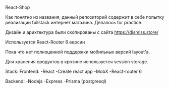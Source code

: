 React-Shop

Как понятно из названия, данный репозиторий содержит в себе попытку реализации fullstack интернет магазина. Делалось for practice.

Дизайн и арихтектура были скопированы с сайта https://dismiss.store/

Используется React-Router 6 версии

Пока что нет полноценной поддержки мобильных версий layout'a.

Для хранения продуктов в крозине используется session storage.

Stack:
Frontend:
-React
-Create react app
-MobX
-React-router 6

Backend:
-Nodejs
-Express
-Prisma (postgresql)
